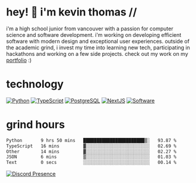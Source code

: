 # hey! 👋 i'm kevin thomas //

i'm a high school junior from vancouver with a passion for computer science and software development. i'm working on developing efficient software with modern design and exceptional user experiences. outside of the academic grind, i invest my time into learning new tech, participating in hackathons and working on a few side projects. check out my work on my [portfolio](https://kevinjosethomas.com/) :)

# technology

[![Python](https://i.imgur.com/uJCFGqb.png)](https://kevinthomas.codes/stack)
[![TypeScript](https://i.imgur.com/LlHxpmm.png)](https://kevinthomas.codes/stack)
[![PostgreSQL](https://i.imgur.com/JtHCo5L.png)](https://kevinthomas.codes/stack)
[![NextJS](https://i.imgur.com/S1zqWbT.png)](https://kevinthomas.codes/stack)
[![Software](https://i.imgur.com/cdfHm5u.png)](https://kevinthomas.codes/stack)

# grind hours

<!--START_SECTION:waka-->

```txt
Python       9 hrs 50 mins   ███████████████████████▒░   93.87 %
TypeScript   16 mins         ▓░░░░░░░░░░░░░░░░░░░░░░░░   02.69 %
Other        14 mins         ▓░░░░░░░░░░░░░░░░░░░░░░░░   02.27 %
JSON         6 mins          ▒░░░░░░░░░░░░░░░░░░░░░░░░   01.03 %
Text         0 secs          ░░░░░░░░░░░░░░░░░░░░░░░░░   00.14 %
```

<!--END_SECTION:waka-->

[![Discord Presence](https://lanyard.cnrad.dev/api/418707912836382721)](https:/kevinthomas.codes/)
